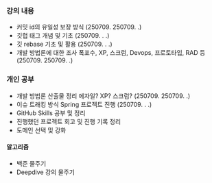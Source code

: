 ### 강의 내용

- 커밋 id의 유일성 보장 방식
  (250709. 250709. .)
- 깃헙 태그 개념 및 기초
  (250709. . .)
- 깃 rebase 기초 및 활용
  (250709. . .)
- 개발 방법론에 대한 조사
  폭포수, XP, 스크럼, Devops, 프로토타입, RAD 등
  (250709. 250709. .)

### 개인 공부

- 개발 방법론 산출물 정리
  에자일? XP? 스크럼?
  (250709. 250709. .)
- 이슈 트래킹 방식 Spring 프로젝트 진행
  (250709. . .)
- GitHub Skills 공부 및 정리
- 진행했던 프로젝트 회고 및 진행 기록 정리
- 도메인 선택 및 강화

#### 알고리즘

- 백준 물주기
- Deepdive 강의 물주기